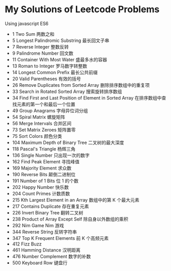 # My Solutions of Leetcode Problems

Using javascript ES6

- 1 Two Sum 两数之和
- 5 Longest Palindromic Substring 最长回文子串
- 7 Reverse Integer 整数反转
- 9 Palindrome Number 回文数
- 11 Container With Most Water 盛最多水的容器
- 13 Roman to Integer 罗马数字转整数
- 14 Longest Common Prefix 最长公共前缀
- 20 Valid Parentheses 有效的括号
- 26 Remove Duplicates from Sorted Array 删除排序数组中的重复项
- 33 Search in Rotated Sorted Array 搜索旋转排序数组
- 34 Find First and Last Position of Element in Sorted Array 在排序数组中查找元素的第一个和最后一个位置
- 49 Group Anagrams 字母异位词分组
- 54 Spiral Matrix 螺旋矩阵
- 56 Merge Intervals 合并区间
- 73 Set Matrix Zeroes 矩阵置零
- 75 Sort Colors 颜色分类
- 104 Maximum Depth of Binary Tree 二叉树的最大深度
- 118 Pascal's Triangle 杨辉三角
- 136 Single Number 只出现一次的数字
- 162 Find Peak Element 寻找峰值
- 169 Majority Element 求众数
- 190 Reverse Bits 颠倒二进制位
- 191 Number of 1 Bits 位 1 的个数
- 202 Happy Number 快乐数
- 204 Count Primes 计数质数
- 215 Kth Largest Element in an Array 数组中的第 K 个最大元素
- 217 Contains Duplicate 存在重复元素
- 226 Invert Binary Tree 翻转二叉树
- 238 Product of Array Except Self 除自身以外数组的乘积
- 292 Nim Game Nim 游戏
- 344 Reverse String 反转字符串
- 347 Top K Frequent Elements 前 K 个高频元素
- 412 Fizz Buzz
- 461 Hamming Distance 汉明距离
- 476 Number Complement 数字的补数
- 500 Keyboard Row 键盘行
